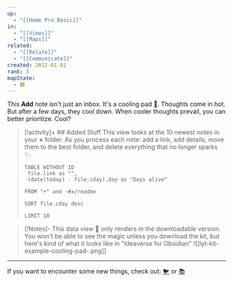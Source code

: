 ```yaml
---
up:
  - "[[Home Pro Basic]]"
in:
  - "[[Views]]"
  - "[[Maps]]"
related:
  - "[[Relate]]"
  - "[[Communicate]]"
created: 2022-01-01
rank: 3
mapState:
  - 🟩
---
```

This **Add** note isn't just an inbox. It's a cooling pad 🧊.
Thoughts come in hot. But after a few days, they cool down.
When cooler thoughts prevail, you can better prioritize. Cool? 

> [!activity]+ ## Added Stuff
> This view looks at the 10 newest notes in your **+** folder. As you process each note: add a link, add details, move them to the best folder,  and delete everything that no longer sparks ✨. 
> 
> ``` dataview
> TABLE WITHOUT ID
>  file.link as "",
>  (date(today) - file.cday).day as "Days alive"
> 
> FROM "+" and -#x/readme 
> 
> SORT file.cday desc
> 
> LIMIT 10
> ```

> [!Notes]- This data view 🔬 only renders in the downloadable version.
> You won't be able to see the magic unless you download the kit, but here's kind of what it looks like in "Ideaverse for Obsidian"
> ![[lyt-kit-example-cooling-pad-.png]]

---

If you want to encounter some new things, check out: [🐦](https://www.twitter.com) or [📚](https://readwise.io/lyt/)          
